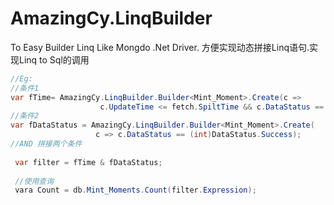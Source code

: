 # AmazingCy.LinqBuilder
To Easy Builder Linq  Like Mongdo .Net Driver.
方便实现动态拼接Linq语句.实现Linq to Sql的调用

``` C#
//Eg:
//条件1
var fTime= AmazingCy.LinqBuilder.Builder<Mint_Moment>.Create(c =>
                    c.UpdateTime <= fetch.SpiltTime && c.DataStatus == (int) DataStatus.Success);<br/>
//条件2
var fDataStatus = AmazingCy.LinqBuilder.Builder<Mint_Moment>.Create(
                   c => c.DataStatus == (int)DataStatus.Success);
//AND 拼接两个条件
 
 var filter = fTime & fDataStatus;
 
 //使用查询
 vara Count = db.Mint_Moments.Count(filter.Expression);
 ```
